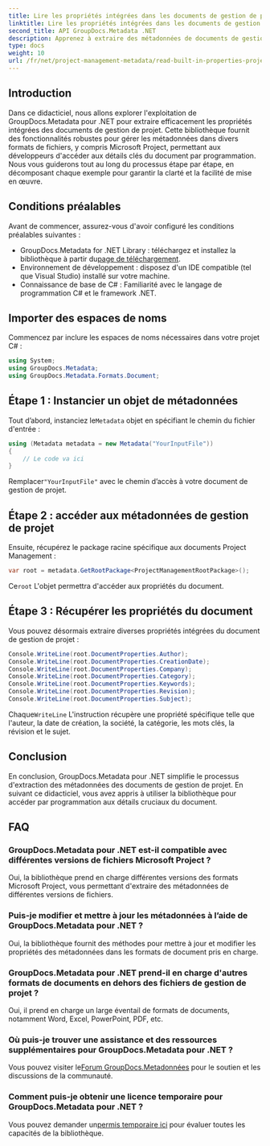 ```yaml
---
title: Lire les propriétés intégrées dans les documents de gestion de projet .NET
linktitle: Lire les propriétés intégrées dans les documents de gestion de projet .NET
second_title: API GroupDocs.Metadata .NET
description: Apprenez à extraire des métadonnées de documents de gestion de projet à l'aide de GroupDocs.Metadata pour .NET. Améliorez vos capacités de traitement de documents.
type: docs
weight: 10
url: /fr/net/project-management-metadata/read-built-in-properties-project-management-documents/
---
```

## Introduction
Dans ce didacticiel, nous allons explorer l'exploitation de GroupDocs.Metadata pour .NET pour extraire efficacement les propriétés intégrées des documents de gestion de projet. Cette bibliothèque fournit des fonctionnalités robustes pour gérer les métadonnées dans divers formats de fichiers, y compris Microsoft Project, permettant aux développeurs d'accéder aux détails clés du document par programmation. Nous vous guiderons tout au long du processus étape par étape, en décomposant chaque exemple pour garantir la clarté et la facilité de mise en œuvre.
## Conditions préalables
Avant de commencer, assurez-vous d'avoir configuré les conditions préalables suivantes :
-  GroupDocs.Metadata for .NET Library : téléchargez et installez la bibliothèque à partir du[page de téléchargement](https://releases.groupdocs.com/metadata/net/).
- Environnement de développement : disposez d'un IDE compatible (tel que Visual Studio) installé sur votre machine.
- Connaissance de base de C# : Familiarité avec le langage de programmation C# et le framework .NET.

## Importer des espaces de noms
Commencez par inclure les espaces de noms nécessaires dans votre projet C# :
```csharp
using System;
using GroupDocs.Metadata;
using GroupDocs.Metadata.Formats.Document;
```
## Étape 1 : Instancier un objet de métadonnées
 Tout d’abord, instanciez le`Metadata` objet en spécifiant le chemin du fichier d'entrée :
```csharp
using (Metadata metadata = new Metadata("YourInputFile"))
{
    // Le code va ici
}
```
 Remplacer`"YourInputFile"` avec le chemin d’accès à votre document de gestion de projet.
## Étape 2 : accéder aux métadonnées de gestion de projet
Ensuite, récupérez le package racine spécifique aux documents Project Management :
```csharp
var root = metadata.GetRootPackage<ProjectManagementRootPackage>();
```
Ce`root` L'objet permettra d'accéder aux propriétés du document.
## Étape 3 : Récupérer les propriétés du document
Vous pouvez désormais extraire diverses propriétés intégrées du document de gestion de projet :
```csharp
Console.WriteLine(root.DocumentProperties.Author);
Console.WriteLine(root.DocumentProperties.CreationDate);
Console.WriteLine(root.DocumentProperties.Company);
Console.WriteLine(root.DocumentProperties.Category);
Console.WriteLine(root.DocumentProperties.Keywords);
Console.WriteLine(root.DocumentProperties.Revision);
Console.WriteLine(root.DocumentProperties.Subject);
```
 Chaque`WriteLine` L'instruction récupère une propriété spécifique telle que l'auteur, la date de création, la société, la catégorie, les mots clés, la révision et le sujet.

## Conclusion
En conclusion, GroupDocs.Metadata pour .NET simplifie le processus d'extraction des métadonnées des documents de gestion de projet. En suivant ce didacticiel, vous avez appris à utiliser la bibliothèque pour accéder par programmation aux détails cruciaux du document.

## FAQ
### GroupDocs.Metadata pour .NET est-il compatible avec différentes versions de fichiers Microsoft Project ?
Oui, la bibliothèque prend en charge différentes versions des formats Microsoft Project, vous permettant d'extraire des métadonnées de différentes versions de fichiers.
### Puis-je modifier et mettre à jour les métadonnées à l’aide de GroupDocs.Metadata pour .NET ?
Oui, la bibliothèque fournit des méthodes pour mettre à jour et modifier les propriétés des métadonnées dans les formats de document pris en charge.
### GroupDocs.Metadata pour .NET prend-il en charge d'autres formats de documents en dehors des fichiers de gestion de projet ?
Oui, il prend en charge un large éventail de formats de documents, notamment Word, Excel, PowerPoint, PDF, etc.
### Où puis-je trouver une assistance et des ressources supplémentaires pour GroupDocs.Metadata pour .NET ?
 Vous pouvez visiter le[Forum GroupDocs.Metadonnées](https://forum.groupdocs.com/c/metadata/14) pour le soutien et les discussions de la communauté.
### Comment puis-je obtenir une licence temporaire pour GroupDocs.Metadata pour .NET ?
 Vous pouvez demander un[permis temporaire ici](https://purchase.groupdocs.com/temporary-license/) pour évaluer toutes les capacités de la bibliothèque.